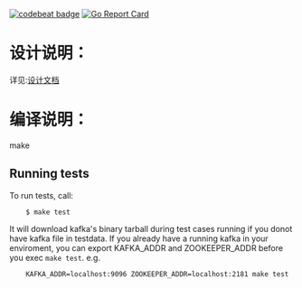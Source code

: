[![codebeat badge](https://codebeat.co/badges/5172eb6e-b7bf-4732-bee6-6e6f46d11538)](https://codebeat.co/projects/github-com-weibocom-wqs)
[![Go Report Card](https://goreportcard.com/badge/github.com/weibocom/wqs)](https://goreportcard.com/report/github.com/weibocom/wqs)

# 设计说明：
详见:[设计文档](docs/design_cn.md)

# 编译说明：
make

## Running tests
To run tests, call:
```
    $ make test
```
It will download kafka's binary tarball during test cases running if you donot have kafka file in testdata.
If you already have a running kafka in your enviroment, you can export KAFKA_ADDR and ZOOKEEPER_ADDR before 
you exec `make test`.
e.g.
```
	KAFKA_ADDR=localhost:9096 ZOOKEEPER_ADDR=localhost:2181 make test
```
